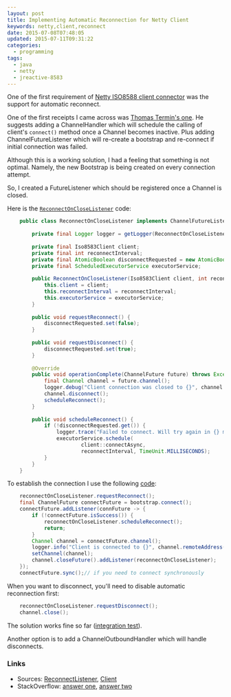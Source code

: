 ```yaml
---
layout: post
title: Implementing Automatic Reconnection for Netty Client
keywords: netty,client,reconnect
date: 2015-07-08T07:48:05
updated: 2015-07-11T09:31:22
categories:
  - programming  
tags:
  - java
  - netty
  - jreactive-8583
---
```


One of the first requirement of [Netty ISO8588 client connector][jreactive-8583] was the support for automatic reconnect.

One of the first receipts I came across was [Thomas Termin's one][tterm]. He suggests adding a ChannelHandler which will schedule the calling of client's `connect()` method once a Channel becomes inactive. Plus adding ChannelFutureListener which will re-create a bootstrap and re-connect if initial connection was failed.

Although this is a working solution, I had a feeling that something is not optimal. Namely, the new Bootstrap is being created on every connection attempt.
 
So, I created a FutureListener which should be registered once a Channel is closed.<!--more--> 

Here is the [`ReconnectOnCloseListener`][ReconnectOnCloseListener] code: 

```java ReconnectOnCloseListener.java
    public class ReconnectOnCloseListener implements ChannelFutureListener {
    
        private final Logger logger = getLogger(ReconnectOnCloseListener.class);
    
        private final Iso8583Client client;
        private final int reconnectInterval;
        private final AtomicBoolean disconnectRequested = new AtomicBoolean(false);
        private final ScheduledExecutorService executorService;
    
        public ReconnectOnCloseListener(Iso8583Client client, int reconnectInterval, ScheduledExecutorService executorService) {
            this.client = client;
            this.reconnectInterval = reconnectInterval;
            this.executorService = executorService;
        }
    
        public void requestReconnect() {
            disconnectRequested.set(false);
        }
    
        public void requestDisconnect() {
            disconnectRequested.set(true);
        }
    
        @Override
        public void operationComplete(ChannelFuture future) throws Exception {
            final Channel channel = future.channel();
            logger.debug("Client connection was closed to {}", channel.remoteAddress());
            channel.disconnect();
            scheduleReconnect();
        }
    
        public void scheduleReconnect() {
            if (!disconnectRequested.get()) {
                logger.trace("Failed to connect. Will try again in {} millis", reconnectInterval);
                executorService.schedule(
                        client::connectAsync,
                        reconnectInterval, TimeUnit.MILLISECONDS);
            }
        }
    }
```

To establish the connection I use the following [code][Iso8583Client]:

```java
    reconnectOnCloseListener.requestReconnect();
    final ChannelFuture connectFuture = bootstrap.connect();
    connectFuture.addListener(connFuture -> {
        if (!connectFuture.isSuccess()) {
            reconnectOnCloseListener.scheduleReconnect();
            return;
        }
        Channel channel = connectFuture.channel();
        logger.info("Client is connected to {}", channel.remoteAddress());
        setChannel(channel);
        channel.closeFuture().addListener(reconnectOnCloseListener);
    });
    connectFuture.sync();// if you need to connect synchronously
```

When you want to disconnect, you'll need to disable automatic reconnection first:
```java
    reconnectOnCloseListener.requestDisconnect();
    channel.close();
```

The solution works fine so far ([integration test][test]).

Another option is to add a ChannelOutboundHandler which will handle disconnects.

### Links

- Sources: [ReconnectListener][ReconnectOnCloseListener], [Client][Iso8583Client]
- StackOverflow: [answer one][stackoverflow], [answer two](http://stackoverflow.com/a/9351628/3315474)

[jreactive-8583]: https://github.com/kpavlov/jreactive-8583
[tterm]: http://tterm.blogspot.com/2014/03/netty-tcp-client-with-reconnect-handling.html
[ReconnectOnCloseListener]: https://github.com/kpavlov/jreactive-8583/blob/master/src/main/java/org/jreactive/iso8583/netty/pipeline/ReconnectOnCloseListener.java
[Iso8583Client]: https://github.com/kpavlov/jreactive-8583/blob/master/src/main/java/org/jreactive/iso8583/client/Iso8583Client.java#L67
[test]: https://github.com/kpavlov/jreactive-8583/blob/master/src/test/java/org/jreactive/iso8583/example/ClientReconnectIT.java
[stackoverflow]: http://stackoverflow.com/a/20881135/3315474

